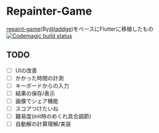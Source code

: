 # Repainter-Game
[repaint-game](https://github.com/laddge/repaint-game)(By[@laddge](https://github.com/laddge))をベースにFlutterに移植したもの  
[![Codemagic build status](https://api.codemagic.io/apps/61db0bda344ed8fd1fa80ff1/61db0bda344ed8fd1fa80ff0/status_badge.svg)](https://codemagic.io/apps/61db0bda344ed8fd1fa80ff1/61db0bda344ed8fd1fa80ff0/latest_build)  
## TODO
- [ ] UIの改善
- [ ] かかった時間の計測
- [ ] キーボードからの入力
- [ ] 結果の保存/表示
- [ ] 画像でシェア機能
- [ ] スコアつけたいね
- [ ] 難易度(init時のめくれ具合調節)
- [ ] 自動解の計算理解/実装
